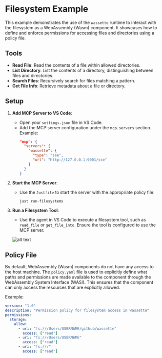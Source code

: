 # Filesystem Example

This example demonstrates the use of the `wassette` runtime to interact with the filesystem as a WebAssembly (Wasm) component. It showcases how to define and enforce permissions for accessing files and directories using a policy file.

## Tools

- **Read File**: Read the contents of a file within allowed directories.
- **List Directory**: List the contents of a directory, distinguishing between files and directories.
- **Search Files**: Recursively search for files matching a pattern.
- **Get File Info**: Retrieve metadata about a file or directory.

## Setup

1. **Add MCP Server to VS Code**:

   - Open your `settings.json` file in VS Code.
   - Add the MCP server configuration under the `mcp.servers` section. Example:
     ```json
     "mcp": {
       "servers": {
         "wassette": {
           "type": "sse",
           "url": "http://127.0.0.1:9001/sse"
         }
       }
     }
     ```

2. **Start the MCP Server**:

   - Use the `Justfile` to start the server with the appropriate policy file:
     ```bash
     just run-filesystems
     ```

3. **Run a Filesystem Tool**:

   - Use the agent in VS Code to execute a filesystem tool, such as `read_file` or `get_file_into`. Ensure the tool is configured to use the MCP server.

   ![alt text](get_file_into.png)

## Policy File

By default, WebAssembly (Wasm) components do not have any access to the host machine. The `policy.yaml` file is used to explicitly define what paths and permissions are made available to the component through the WebAssembly System Interface (WASI). This ensures that the component can only access the resources that are explicitly allowed.

Example:

```yaml
version: "1.0"
description: "Permission policy for filesystem access in wassette"
permissions:
  storage:
    allow:
      - uri: "fs:///Users/USERNAME/github/wassette"
        access: ["read"]
      - uri: "fs:///Users/USERNAME"
        access: ["read"]
      - uri: "fs:///"
        access: ["read"]
```
